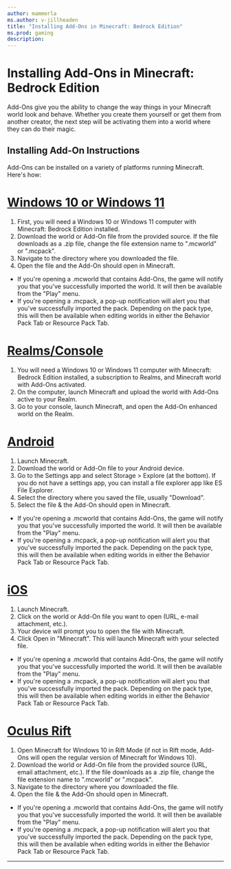 ```yaml
---
author: mammerla
ms.author: v-jillheaden
title: "Installing Add-Ons in Minecraft: Bedrock Edition"
ms.prod: gaming
description:
---
```


# Installing Add-Ons in Minecraft: Bedrock Edition

Add-Ons give you the ability to change the way things in your Minecraft world look and behave. Whether you create them yourself or get them from another creator, the next step will be activating them into a world where they can do their magic.

## Installing Add-On Instructions

Add-Ons can be installed on a variety of platforms running Minecraft. Here's how:

# [Windows 10 or Windows 11](#tab/Windows10)

1. First, you will need a Windows 10 or Windows 11 computer with Minecraft: Bedrock Edition installed.
1. Download the world or Add-On file from the provided source. If the file downloads as a .zip file, change the file extension name to ".mcworld" or ".mcpack".
1. Navigate to the directory where you downloaded the file.
1. Open the file and the Add-On should open in Minecraft.

 - If you're opening a .mcworld that contains Add-Ons, the game will notify you that you've successfully imported the world. It will then be available from the "Play" menu.
 - If you're opening a .mcpack, a pop-up notification will alert you that you've successfully imported the pack. Depending on the pack type, this will then be available when editing worlds in either the Behavior Pack Tab or Resource Pack Tab.

# [Realms/Console](#tab/realms)

1. You will need a Windows 10 or Windows 11 computer with Minecraft: Bedrock Edition installed, a subscription to Realms, and Minecraft world with Add-Ons activated.
1. On the computer, launch Minecraft and upload the world with Add-Ons active to your Realm.
1. Go to your console, launch Minecraft, and open the Add-On enhanced world on the Realm.

# [Android](#tab/android)

1. Launch Minecraft.
1. Download the world or Add-On file to your Android device.
1. Go to the Settings app and select Storage > Explore (at the bottom). If you do not have a settings app, you can install a file explorer app like ES File Explorer.
1. Select the directory where you saved the file, usually "Download".
1. Select the file & the Add-On should open in Minecraft.

 - If you're opening a .mcworld that contains Add-Ons, the game will notify you that you've successfully imported the world. It will then be available from the "Play" menu.
 - If you're opening a .mcpack, a pop-up notification will alert you that you've successfully imported the pack. Depending on the pack type, this will then be available when editing worlds in either the Behavior Pack Tab or Resource Pack Tab.

# [iOS](#tab/iOS)

1. Launch Minecraft.
1. Click on the world or Add-On file you want to open (URL, e-mail attachment, etc.).
1. Your device will prompt you to open the file with Minecraft.
1. Click Open in "Minecraft". This will launch Minecraft with your selected file.

 - If you're opening a .mcworld that contains Add-Ons, the game will notify you that you've successfully imported the world. It will then be available from the "Play" menu.
 - If you're opening a .mcpack, a pop-up notification will alert you that you've successfully imported the pack. Depending on the pack type, this will then be available when editing worlds in either the Behavior Pack Tab or Resource Pack Tab.

# [Oculus Rift](#tab/oculusrift)

1. Open Minecraft for Windows 10 in Rift Mode (if not in Rift mode, Add-Ons will open the regular version of Minecraft for Windows 10).
1. Download the world or Add-On file from the provided source (URL, email attachment, etc.). If the file downloads as a .zip file, change the file extension name to ".mcworld" or ".mcpack".
1. Navigate to the directory where you downloaded the file.
1. Open the file & the Add-On should open in Minecraft.

 - If you're opening a .mcworld that contains Add-Ons, the game will notify you that you've successfully imported the world. It will then be available from the "Play" menu.
 - If you're opening a .mcpack, a pop-up notification will alert you that you've successfully imported the pack. Depending on the pack type, this will then be available when editing worlds in either the Behavior Pack Tab or Resource Pack Tab.

---
